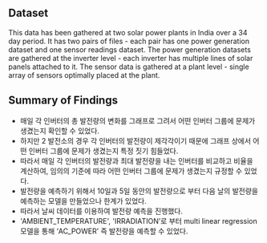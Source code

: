 ## Dataset
This data has been gathered at two solar power plants in India over a 34 day period. It has two pairs of files - each pair has one power generation dataset and one sensor readings dataset. The power generation datasets are gathered at the inverter level - each inverter has multiple lines of solar panels attached to it. The sensor data is gathered at a plant level - single array of sensors optimally placed at the plant.

## Summary of Findings
* 매일 각 인버터의 총 발전량의 변화를 그래프로 그려서 어떤 인버터 그룹에 문제가 생겼는지 확인할 수 있었다.
* 하지만 2 발전소의 경우 각 인버터의 발전량이 제각각이기 때문에 그래프 상에서 어떤 인버터 그룹에 문제가 생겼는지 특정 짓기 힘들었다.
* 따라서 매일 각 인버터의 발전량과 최대 발전량을 내는 인버터를 비교하고 비율을 계산하여, 임의의 기준에 따라 어떤 인버터 그룹에 문제가 생겼는지 규정할 수 있었다.
* 발전량을 예측하기 위해서 10일과 5일 동안의 발전량으로 부터 다음 날의 발전량을 예측하는 모델을 만들었으나 한계가 있었다.
* 따라서 날씨 데이터를 이용하여 발전량 예측을 진행했다.
* 'AMBIENT_TEMPERATURE', 'IRRADIATION’로 부터 multi linear regression 모델을 통해 ‘AC_POWER’ 즉 발전량을 예측할 수 있었다.
